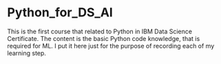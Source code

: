 # Python_for_DS_AI
This is the first course that related to Python in IBM Data Science Certificate. 
The content is the basic Python code knowledge, that is required for ML. 
I put it here just for the purpose of recording each of my learning step.
